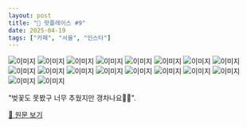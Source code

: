 ```yaml
---
layout: post
title: "📍 핫플레이스 #9"
date: 2025-04-19
tags: ["카페", "서울", "인스타"]
---
```


![이미지](https://scontent-ssn1-1.cdninstagram.com/v/t51.2885-19/461762462_2222581698112806_9163280992993893357_n.jpg?stp=dst-jpg_s150x150_tt6&_nc_ht=scontent-ssn1-1.cdninstagram.com&_nc_cat=106&_nc_oc=Q6cZ2QG1wgi4MMVEfyFBaxkK5RyHpi6Ki3FkomEKvZyyzzZhExnSY-2PMggrjtNFrWdk8BE&_nc_ohc=seNVZvu9CfIQ7kNvwHZFinn&_nc_gid=BwPqnrMtXkieL1J03BVmdg&edm=APs17CUBAAAA&ccb=7-5&oh=00_AfHXLepjEnASF-wXibONe47G8FWTAm0KPrBEIzK15rxogw&oe=680978CD&_nc_sid=10d13b)
![이미지](https://scontent-ssn1-1.cdninstagram.com/v/t51.2885-19/240553442_299768335241170_507022111890356645_n.jpg?stp=dst-jpg_s150x150_tt6&_nc_ht=scontent-ssn1-1.cdninstagram.com&_nc_cat=110&_nc_oc=Q6cZ2QG1wgi4MMVEfyFBaxkK5RyHpi6Ki3FkomEKvZyyzzZhExnSY-2PMggrjtNFrWdk8BE&_nc_ohc=U-tpERdu7FoQ7kNvwFtcSIA&_nc_gid=BwPqnrMtXkieL1J03BVmdg&edm=APs17CUBAAAA&ccb=7-5&oh=00_AfHYUtQkVXN2tCotUctavP3ceJ0XjgovZ9ho_awKihOAeg&oe=6809925E&_nc_sid=10d13b)
![이미지](https://scontent-ssn1-1.cdninstagram.com/v/t51.2885-15/488962979_18338606245080166_8507780155262168347_n.jpg?stp=dst-jpg_e35_tt6&cb=30a688f7-4a514005&efg=eyJ2ZW5jb2RlX3RhZyI6IkNBUk9VU0VMX0lURU0uaW1hZ2VfdXJsZ2VuLjE0NDB4MTc5OC5zZHIuZjc1NzYxLmRlZmF1bHRfaW1hZ2UifQ&_nc_ht=scontent-ssn1-1.cdninstagram.com&_nc_cat=110&_nc_oc=Q6cZ2QGDC5gw7Y7F9p0hcTkaJAGjESQkM6jExvlOaONzOEpdBm4vaBSvM-BDfqtXkXayE9c&_nc_ohc=iZcZC6ALzsQQ7kNvwFg4i5z&_nc_gid=BwPqnrMtXkieL1J03BVmdg&edm=APs17CUBAAAA&ccb=7-5&ig_cache_key=MzYwNjI4NTg1MjMyMTc2MzQ5Mg%3D%3D.3-ccb7-5-cb30a688f7-4a514005&oh=00_AfEcxdzFKGcY93713FxWRW30E6QJagLBB3Ropa8HoKLS0g&oe=68096544&_nc_sid=10d13b)
![이미지](https://scontent-ssn1-1.cdninstagram.com/v/t51.2885-19/490028992_1713131932661698_2503576775544919425_n.jpg?stp=dst-jpg_s150x150_tt6&_nc_ht=scontent-ssn1-1.cdninstagram.com&_nc_cat=110&_nc_oc=Q6cZ2QG1wgi4MMVEfyFBaxkK5RyHpi6Ki3FkomEKvZyyzzZhExnSY-2PMggrjtNFrWdk8BE&_nc_ohc=0ynXjBPlXXYQ7kNvwFARbc_&_nc_gid=BwPqnrMtXkieL1J03BVmdg&edm=APs17CUBAAAA&ccb=7-5&oh=00_AfGoNxSQtEKjnu4QSYQutM4N_srGYkG3dFcV86MIawlKiw&oe=6809900E&_nc_sid=10d13b)
![이미지](https://scontent-ssn1-1.cdninstagram.com/v/t51.2885-19/491463225_579130885214450_941335081682403645_n.jpg?stp=dst-jpg_s150x150_tt6&_nc_ht=scontent-ssn1-1.cdninstagram.com&_nc_cat=102&_nc_oc=Q6cZ2QG1wgi4MMVEfyFBaxkK5RyHpi6Ki3FkomEKvZyyzzZhExnSY-2PMggrjtNFrWdk8BE&_nc_ohc=Mrs4aAMOVLIQ7kNvwHyqgS-&_nc_gid=BwPqnrMtXkieL1J03BVmdg&edm=APs17CUBAAAA&ccb=7-5&oh=00_AfF5dwnCNYELH0hvwjqX7a4gxW1Aau_s4_tNdo9AyMto6Q&oe=680972F5&_nc_sid=10d13b)
![이미지](https://scontent-ssn1-1.cdninstagram.com/v/t51.2885-19/40501851_281340175925514_6344305293404405760_n.jpg?stp=dst-jpg_s150x150_tt6&_nc_ht=scontent-ssn1-1.cdninstagram.com&_nc_cat=106&_nc_oc=Q6cZ2QG1wgi4MMVEfyFBaxkK5RyHpi6Ki3FkomEKvZyyzzZhExnSY-2PMggrjtNFrWdk8BE&_nc_ohc=7WrI9BLoSvAQ7kNvwEmC8MH&_nc_gid=BwPqnrMtXkieL1J03BVmdg&edm=APs17CUBAAAA&ccb=7-5&oh=00_AfHpTwM_cXhQJ28DUo-a84LsDeYnEx2DE1v_3jgykNMoPA&oe=680973BC&_nc_sid=10d13b)
![이미지](https://scontent-ssn1-1.cdninstagram.com/v/t51.2885-15/491462627_18339858124080166_3128840074650248682_n.jpg?stp=dst-jpg_e35_tt6&cb=30a688f7-4a514005&efg=eyJ2ZW5jb2RlX3RhZyI6IkNBUk9VU0VMX0lURU0uaW1hZ2VfdXJsZ2VuLjE0NDB4MTgwMC5zZHIuZjc1NzYxLmRlZmF1bHRfaW1hZ2UifQ&_nc_ht=scontent-ssn1-1.cdninstagram.com&_nc_cat=110&_nc_oc=Q6cZ2QHJaHl2QXj_FgDv_Jr2hYh4Hh_fHoTuif0oqSy_9VNXRnqTW5EKK0csyAcoocck4Tw&_nc_ohc=e3cpJJhkxPAQ7kNvwF0QF27&_nc_gid=BwPqnrMtXkieL1J03BVmdg&edm=APs17CUBAAAA&ccb=7-5&ig_cache_key=MzYxMjc5OTg1NDU1MTc3Njk0MQ%3D%3D.3-ccb7-5-cb30a688f7-4a514005&oh=00_AfEkuA5S0d99yPDh_tBB8i6GSp4ofin6kjMTThII3_Hx7w&oe=680974A4&_nc_sid=10d13b)
![이미지](https://scontent-ssn1-1.cdninstagram.com/v/t51.2885-15/489901228_18339919753080166_2729775298321141850_n.jpg?stp=dst-jpg_e35_tt6&cb=30a688f7-4a514005&efg=eyJ2ZW5jb2RlX3RhZyI6IkNBUk9VU0VMX0lURU0uaW1hZ2VfdXJsZ2VuLjE0NDB4MTc5OS5zZHIuZjc1NzYxLmRlZmF1bHRfaW1hZ2UifQ&_nc_ht=scontent-ssn1-1.cdninstagram.com&_nc_cat=110&_nc_oc=Q6cZ2QHJaHl2QXj_FgDv_Jr2hYh4Hh_fHoTuif0oqSy_9VNXRnqTW5EKK0csyAcoocck4Tw&_nc_ohc=GybFlZQ_1x0Q7kNvwFLR0pv&_nc_gid=BwPqnrMtXkieL1J03BVmdg&edm=APs17CUBAAAA&ccb=7-5&ig_cache_key=MzYxMzIyODQ3MDM1MTgxOTA1OQ%3D%3D.3-ccb7-5-cb30a688f7-4a514005&oh=00_AfEzXo_97TxGxilLdIpypEvzQ2a0ivww-ZVdBmNksu4Pbw&oe=68099031&_nc_sid=10d13b)
![이미지](https://scontent-ssn1-1.cdninstagram.com/v/t51.2885-15/490779839_18339857602080166_7569201317031518486_n.jpg?stp=dst-jpg_e35_tt6&cb=30a688f7-4a514005&efg=eyJ2ZW5jb2RlX3RhZyI6IkNBUk9VU0VMX0lURU0uaW1hZ2VfdXJsZ2VuLjE0NDB4MTgwMC5zZHIuZjc1NzYxLmRlZmF1bHRfaW1hZ2UifQ&_nc_ht=scontent-ssn1-1.cdninstagram.com&_nc_cat=110&_nc_oc=Q6cZ2QHJaHl2QXj_FgDv_Jr2hYh4Hh_fHoTuif0oqSy_9VNXRnqTW5EKK0csyAcoocck4Tw&_nc_ohc=LI_cqwkVW4QQ7kNvwE_RAG4&_nc_gid=BwPqnrMtXkieL1J03BVmdg&edm=APs17CUBAAAA&ccb=7-5&ig_cache_key=MzYxMjc5Njk5MjMwMDAzODcyMQ%3D%3D.3-ccb7-5-cb30a688f7-4a514005&oh=00_AfGx3U93xHawtLbauoIzA86hITkiURbibeoqY3GicbZIhA&oe=6809869A&_nc_sid=10d13b)
![이미지](https://scontent-ssn1-1.cdninstagram.com/v/t51.2885-19/491498960_1621081665278760_7280497505710499551_n.jpg?stp=dst-jpg_s150x150_tt6&_nc_ht=scontent-ssn1-1.cdninstagram.com&_nc_cat=100&_nc_oc=Q6cZ2QG1wgi4MMVEfyFBaxkK5RyHpi6Ki3FkomEKvZyyzzZhExnSY-2PMggrjtNFrWdk8BE&_nc_ohc=0KOIN5tP6YwQ7kNvwFqMkrK&_nc_gid=BwPqnrMtXkieL1J03BVmdg&edm=APs17CUBAAAA&ccb=7-5&oh=00_AfFLaohhyIeDYyddQO4rYjabkqd13BpRHnVUFMieIYd7TA&oe=680994A0&_nc_sid=10d13b)
![이미지](https://scontent-ssn1-1.cdninstagram.com/v/t51.2885-15/491461397_18340051378080166_2106810654171333462_n.jpg?stp=dst-jpg_e35_tt6&cb=30a688f7-4a514005&efg=eyJ2ZW5jb2RlX3RhZyI6IkNBUk9VU0VMX0lURU0uaW1hZ2VfdXJsZ2VuLjE0NDB4MTgwMC5zZHIuZjc1NzYxLmRlZmF1bHRfaW1hZ2UifQ&_nc_ht=scontent-ssn1-1.cdninstagram.com&_nc_cat=110&_nc_oc=Q6cZ2QHJaHl2QXj_FgDv_Jr2hYh4Hh_fHoTuif0oqSy_9VNXRnqTW5EKK0csyAcoocck4Tw&_nc_ohc=J3zPo9o0zGEQ7kNvwFWh8fG&_nc_gid=BwPqnrMtXkieL1J03BVmdg&edm=APs17CUBAAAA&ccb=7-5&ig_cache_key=MzYxNDE1MjM5NTQ4NzI2OTUxMA%3D%3D.3-ccb7-5-cb30a688f7-4a514005&oh=00_AfFNnjDcI-6Y6hVFJEEQTVGyisT9A7QoC4y4xv36lPHPrQ&oe=6809710E&_nc_sid=10d13b)
![이미지](https://scontent-ssn1-1.cdninstagram.com/v/t51.2885-19/420595943_881351807332566_8398729697597081896_n.jpg?stp=dst-jpg_s150x150_tt6&_nc_ht=scontent-ssn1-1.cdninstagram.com&_nc_cat=106&_nc_oc=Q6cZ2QG1wgi4MMVEfyFBaxkK5RyHpi6Ki3FkomEKvZyyzzZhExnSY-2PMggrjtNFrWdk8BE&_nc_ohc=dENss6BJu3IQ7kNvwFy7hY4&_nc_gid=BwPqnrMtXkieL1J03BVmdg&edm=APs17CUBAAAA&ccb=7-5&oh=00_AfEunqPYCGdk58zHmP2gEZGKg6P5cWETMXdcrU_jaN1sqA&oe=68098A05&_nc_sid=10d13b)
![이미지](https://scontent-ssn1-1.cdninstagram.com/v/t51.2885-19/481855288_8376849299084510_373417396476284601_n.jpg?stp=dst-jpg_s150x150_tt6&_nc_ht=scontent-ssn1-1.cdninstagram.com&_nc_cat=102&_nc_oc=Q6cZ2QGDC5gw7Y7F9p0hcTkaJAGjESQkM6jExvlOaONzOEpdBm4vaBSvM-BDfqtXkXayE9c&_nc_ohc=6jR4G-cxv_UQ7kNvwEoubPv&_nc_gid=BwPqnrMtXkieL1J03BVmdg&edm=APs17CUBAAAA&ccb=7-5&oh=00_AfERpFPgjF13lfSyroA9D7D-lX-zMQyPYODiiy8Jq-VYKQ&oe=68099821&_nc_sid=10d13b)
![이미지](https://scontent-ssn1-1.cdninstagram.com/v/t51.2885-15/491462251_18340045492080166_3148940468577811330_n.jpg?stp=dst-jpg_e35_tt6&cb=30a688f7-4a514005&efg=eyJ2ZW5jb2RlX3RhZyI6IkNBUk9VU0VMX0lURU0uaW1hZ2VfdXJsZ2VuLjE0NDB4MTgwMC5zZHIuZjc1NzYxLmRlZmF1bHRfaW1hZ2UifQ&_nc_ht=scontent-ssn1-1.cdninstagram.com&_nc_cat=110&_nc_oc=Q6cZ2QHJaHl2QXj_FgDv_Jr2hYh4Hh_fHoTuif0oqSy_9VNXRnqTW5EKK0csyAcoocck4Tw&_nc_ohc=F5l7U1Gp8vwQ7kNvwEH_AKx&_nc_gid=BwPqnrMtXkieL1J03BVmdg&edm=APs17CUBAAAA&ccb=7-5&ig_cache_key=MzYxNDEwNDUwMjUwODMxNTYwOQ%3D%3D.3-ccb7-5-cb30a688f7-4a514005&oh=00_AfEtZLFDwYcmsJauUT7V43at0Y5pFdseCUfXqlJb8floSg&oe=68098564&_nc_sid=10d13b)
![이미지](https://scontent-ssn1-1.cdninstagram.com/v/t51.2885-15/491462101_18339924736080166_1705727669338081164_n.jpg?stp=dst-jpg_e35_tt6&cb=30a688f7-4a514005&efg=eyJ2ZW5jb2RlX3RhZyI6IkNBUk9VU0VMX0lURU0uaW1hZ2VfdXJsZ2VuLjE0NDB4MTgwMC5zZHIuZjc1NzYxLmRlZmF1bHRfaW1hZ2UifQ&_nc_ht=scontent-ssn1-1.cdninstagram.com&_nc_cat=110&_nc_oc=Q6cZ2QHJaHl2QXj_FgDv_Jr2hYh4Hh_fHoTuif0oqSy_9VNXRnqTW5EKK0csyAcoocck4Tw&_nc_ohc=4ikIa8Wmy6IQ7kNvwECerAO&_nc_gid=BwPqnrMtXkieL1J03BVmdg&edm=APs17CUBAAAA&ccb=7-5&ig_cache_key=MzYxMzI3MDc5NzU2NDg1NDQ4Ng%3D%3D.3-ccb7-5-cb30a688f7-4a514005&oh=00_AfERS2uIMkjBXpsndhkVXw_mgrwLaGr_G2gwLNJS2IQfoQ&oe=680968BB&_nc_sid=10d13b)
![이미지](https://scontent-ssn1-1.cdninstagram.com/v/t51.2885-19/486676645_1021697339814320_8250113849777292382_n.jpg?stp=dst-jpg_s150x150_tt6&_nc_ht=scontent-ssn1-1.cdninstagram.com&_nc_cat=108&_nc_oc=Q6cZ2QG1wgi4MMVEfyFBaxkK5RyHpi6Ki3FkomEKvZyyzzZhExnSY-2PMggrjtNFrWdk8BE&_nc_ohc=w4rWCkJmNV0Q7kNvwEOlf_O&_nc_gid=BwPqnrMtXkieL1J03BVmdg&edm=APs17CUBAAAA&ccb=7-5&oh=00_AfFsyxBCqPLyIg5Mc3t0r-8XrNF4fsZVHNKZSSdhBtjktg&oe=68096B32&_nc_sid=10d13b)
![이미지](https://scontent-ssn1-1.cdninstagram.com/v/t51.2885-19/469737698_1299963277687900_2801372662055896239_n.jpg?stp=dst-jpg_s150x150_tt6&_nc_ht=scontent-ssn1-1.cdninstagram.com&_nc_cat=104&_nc_oc=Q6cZ2QG1wgi4MMVEfyFBaxkK5RyHpi6Ki3FkomEKvZyyzzZhExnSY-2PMggrjtNFrWdk8BE&_nc_ohc=46lZP3v6QGwQ7kNvwFq1ErU&_nc_gid=BwPqnrMtXkieL1J03BVmdg&edm=APs17CUBAAAA&ccb=7-5&oh=00_AfEnXo3Inxu_tnR9pneaMQTxxFQ2p-7ztyxFofwpLSHXeQ&oe=68099987&_nc_sid=10d13b)
![이미지](https://scontent-ssn1-1.cdninstagram.com/v/t51.2885-15/488865281_18338606233080166_6255536497597775614_n.jpg?stp=dst-jpg_e35_tt6&cb=30a688f7-4a514005&efg=eyJ2ZW5jb2RlX3RhZyI6IkNBUk9VU0VMX0lURU0uaW1hZ2VfdXJsZ2VuLjE0NDB4MTc5OS5zZHIuZjc1NzYxLmRlZmF1bHRfaW1hZ2UifQ&_nc_ht=scontent-ssn1-1.cdninstagram.com&_nc_cat=110&_nc_oc=Q6cZ2QGDC5gw7Y7F9p0hcTkaJAGjESQkM6jExvlOaONzOEpdBm4vaBSvM-BDfqtXkXayE9c&_nc_ohc=TJ3Eksn7ClYQ7kNvwFLZNNf&_nc_gid=BwPqnrMtXkieL1J03BVmdg&edm=APs17CUBAAAA&ccb=7-5&ig_cache_key=MzYwNjI4NTg1MjM4ODc4OTg0NA%3D%3D.3-ccb7-5-cb30a688f7-4a514005&oh=00_AfGolcE-WgFJ16i__mvoTDcnQbGHl15RRagPuO2U3S5Seg&oe=68099536&_nc_sid=10d13b)

"벚꽃도 못봤구 너무 추웠지만 갱차나요🍧🌸".

[🔗 원문 보기](https://www.instagram.com/p/DIMGeMkplXX/)
